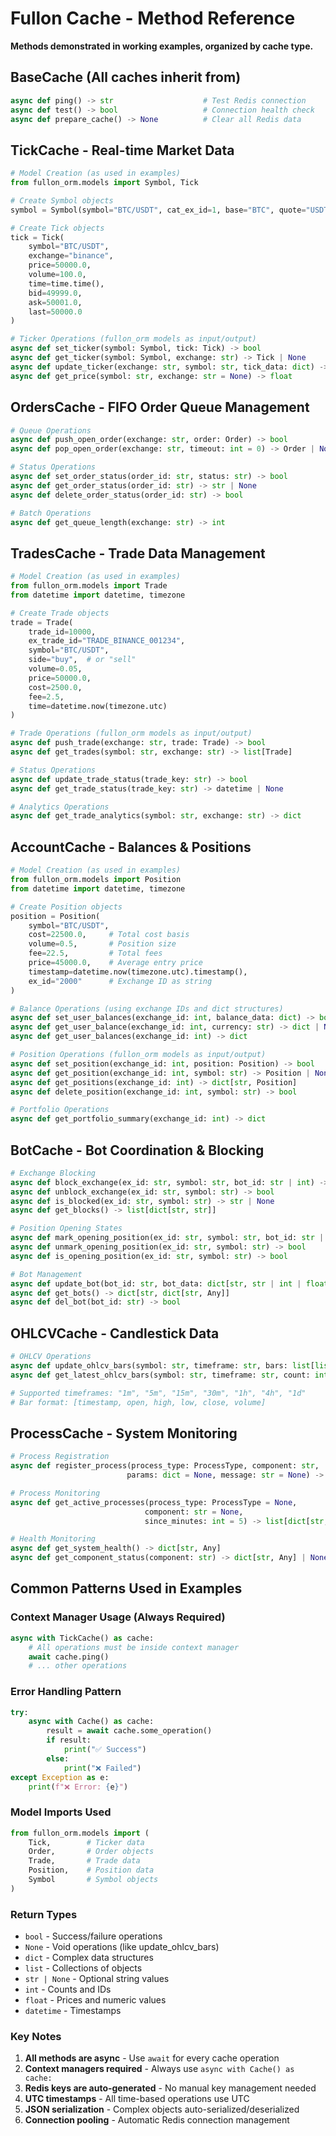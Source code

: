 # Fullon Cache - Method Reference

**Methods demonstrated in working examples, organized by cache type.**

## BaseCache (All caches inherit from)

```python
async def ping() -> str                    # Test Redis connection
async def test() -> bool                   # Connection health check  
async def prepare_cache() -> None          # Clear all Redis data
```

## TickCache - Real-time Market Data

```python
# Model Creation (as used in examples)
from fullon_orm.models import Symbol, Tick

# Create Symbol objects
symbol = Symbol(symbol="BTC/USDT", cat_ex_id=1, base="BTC", quote="USDT")

# Create Tick objects  
tick = Tick(
    symbol="BTC/USDT",
    exchange="binance", 
    price=50000.0,
    volume=100.0,
    time=time.time(),
    bid=49999.0,
    ask=50001.0,
    last=50000.0
)

# Ticker Operations (fullon_orm models as input/output)
async def set_ticker(symbol: Symbol, tick: Tick) -> bool
async def get_ticker(symbol: Symbol, exchange: str) -> Tick | None
async def update_ticker(exchange: str, symbol: str, tick_data: dict) -> bool
async def get_price(symbol: str, exchange: str = None) -> float
```

## OrdersCache - FIFO Order Queue Management

```python
# Queue Operations
async def push_open_order(exchange: str, order: Order) -> bool
async def pop_open_order(exchange: str, timeout: int = 0) -> Order | None

# Status Operations
async def set_order_status(order_id: str, status: str) -> bool
async def get_order_status(order_id: str) -> str | None
async def delete_order_status(order_id: str) -> bool

# Batch Operations
async def get_queue_length(exchange: str) -> int
```

## TradesCache - Trade Data Management

```python
# Model Creation (as used in examples)
from fullon_orm.models import Trade
from datetime import datetime, timezone

# Create Trade objects
trade = Trade(
    trade_id=10000,
    ex_trade_id="TRADE_BINANCE_001234",
    symbol="BTC/USDT",
    side="buy",  # or "sell"
    volume=0.05,
    price=50000.0,
    cost=2500.0,
    fee=2.5,
    time=datetime.now(timezone.utc)
)

# Trade Operations (fullon_orm models as input/output)
async def push_trade(exchange: str, trade: Trade) -> bool
async def get_trades(symbol: str, exchange: str) -> list[Trade]

# Status Operations  
async def update_trade_status(trade_key: str) -> bool
async def get_trade_status(trade_key: str) -> datetime | None

# Analytics Operations
async def get_trade_analytics(symbol: str, exchange: str) -> dict
```

## AccountCache - Balances & Positions

```python
# Model Creation (as used in examples)
from fullon_orm.models import Position
from datetime import datetime, timezone

# Create Position objects
position = Position(
    symbol="BTC/USDT",
    cost=22500.0,     # Total cost basis
    volume=0.5,       # Position size
    fee=22.5,         # Total fees
    price=45000.0,    # Average entry price
    timestamp=datetime.now(timezone.utc).timestamp(),
    ex_id="2000"      # Exchange ID as string
)

# Balance Operations (using exchange IDs and dict structures)
async def set_user_balances(exchange_id: int, balance_data: dict) -> bool
async def get_user_balance(exchange_id: int, currency: str) -> dict | None
async def get_user_balances(exchange_id: int) -> dict

# Position Operations (fullon_orm models as input/output)
async def set_position(exchange_id: int, position: Position) -> bool  
async def get_position(exchange_id: int, symbol: str) -> Position | None
async def get_positions(exchange_id: int) -> dict[str, Position]
async def delete_position(exchange_id: int, symbol: str) -> bool

# Portfolio Operations
async def get_portfolio_summary(exchange_id: int) -> dict
```

## BotCache - Bot Coordination & Blocking

```python
# Exchange Blocking
async def block_exchange(ex_id: str, symbol: str, bot_id: str | int) -> bool
async def unblock_exchange(ex_id: str, symbol: str) -> bool
async def is_blocked(ex_id: str, symbol: str) -> str | None
async def get_blocks() -> list[dict[str, str]]

# Position Opening States
async def mark_opening_position(ex_id: str, symbol: str, bot_id: str | int) -> bool
async def unmark_opening_position(ex_id: str, symbol: str) -> bool  
async def is_opening_position(ex_id: str, symbol: str) -> bool

# Bot Management
async def update_bot(bot_id: str, bot_data: dict[str, str | int | float]) -> bool
async def get_bots() -> dict[str, dict[str, Any]]
async def del_bot(bot_id: str) -> bool
```

## OHLCVCache - Candlestick Data

```python
# OHLCV Operations
async def update_ohlcv_bars(symbol: str, timeframe: str, bars: list[list[float]]) -> None
async def get_latest_ohlcv_bars(symbol: str, timeframe: str, count: int) -> list[list[float]]

# Supported timeframes: "1m", "5m", "15m", "30m", "1h", "4h", "1d"
# Bar format: [timestamp, open, high, low, close, volume]
```

## ProcessCache - System Monitoring

```python
# Process Registration
async def register_process(process_type: ProcessType, component: str, 
                          params: dict = None, message: str = None) -> str

# Process Monitoring  
async def get_active_processes(process_type: ProcessType = None, 
                              component: str = None, 
                              since_minutes: int = 5) -> list[dict[str, Any]]

# Health Monitoring
async def get_system_health() -> dict[str, Any]
async def get_component_status(component: str) -> dict[str, Any] | None
```

## Common Patterns Used in Examples

### Context Manager Usage (Always Required)
```python
async with TickCache() as cache:
    # All operations must be inside context manager
    await cache.ping()
    # ... other operations
```

### Error Handling Pattern
```python
try:
    async with Cache() as cache:
        result = await cache.some_operation()
        if result:
            print("✅ Success")
        else:
            print("❌ Failed") 
except Exception as e:
    print(f"❌ Error: {e}")
```

### Model Imports Used
```python
from fullon_orm.models import (
    Tick,        # Ticker data
    Order,       # Order objects
    Trade,       # Trade data  
    Position,    # Position data
    Symbol       # Symbol objects
)
```

### Return Types
- `bool` - Success/failure operations
- `None` - Void operations (like update_ohlcv_bars)  
- `dict` - Complex data structures
- `list` - Collections of objects
- `str | None` - Optional string values
- `int` - Counts and IDs
- `float` - Prices and numeric values
- `datetime` - Timestamps

### Key Notes
1. **All methods are async** - Use `await` for every cache operation
2. **Context managers required** - Always use `async with Cache() as cache:`
3. **Redis keys are auto-generated** - No manual key management needed
4. **UTC timestamps** - All time-based operations use UTC
5. **JSON serialization** - Complex objects auto-serialized/deserialized
6. **Connection pooling** - Automatic Redis connection management